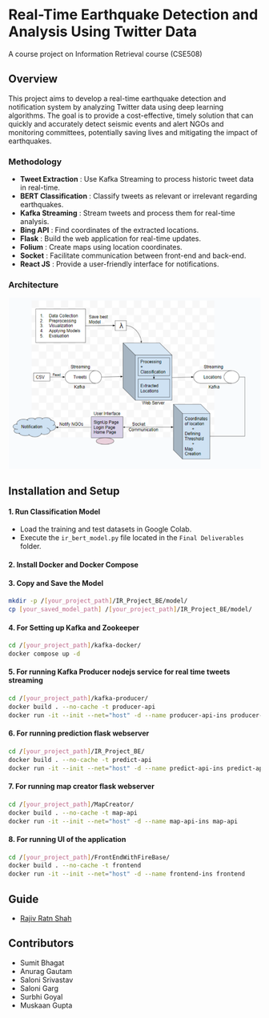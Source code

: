 # Real-Time Earthquake Detection and Analysis Using Twitter Data
A course project on Information Retrieval course (CSE508)

## Overview
This project aims to develop a real-time earthquake detection and notification system by analyzing Twitter data using deep learning algorithms. The goal is to provide a cost-effective, timely solution that can quickly and accurately detect seismic events and alert NGOs and monitoring committees, potentially saving lives and mitigating the impact of earthquakes.

### Methodology
- **Tweet Extraction** : Use Kafka Streaming to process historic tweet data in real-time.
- **BERT Classification** : Classify tweets as relevant or irrelevant regarding earthquakes.
- **Kafka Streaming** : Stream tweets and process them for real-time analysis.
- **Bing API** : Find coordinates of the extracted locations.
- **Flask** : Build the web application for real-time updates.
- **Folium** : Create maps using location coordinates.
- **Socket** : Facilitate communication between front-end and back-end.
- **React JS** : Provide a user-friendly interface for notifications.

### Architecture
![Architecture](architecture.png)

## Installation and Setup

#### 1. **Run Classification Model**
   - Load the training and test datasets in Google Colab.
   - Execute the `ir_bert_model.py` file located in the `Final Deliverables` folder.

#### 2. **Install Docker and Docker Compose**

#### 3. **Copy and Save the Model**
   ```bash
   mkdir -p /[your_project_path]/IR_Project_BE/model/
   cp [your_saved_model_path] /[your_project_path]/IR_Project_BE/model/
  ```

#### 4. **For Setting up Kafka and Zookeeper**
  ```bash
cd /[your_project_path]/kafka-docker/
docker compose up -d
  ```

#### 5. **For running Kafka Producer  nodejs service for real time tweets streaming**
  ```bash
cd /[your_project_path]/kafka-producer/
docker build . --no-cache -t producer-api
docker run -it --init --net="host" -d --name producer-api-ins producer-api
  ```

#### 6. **For running prediction flask webserver**
  ```bash
cd /[your_project_path]/IR_Project_BE/
docker build . --no-cache -t predict-api
docker run -it --init --net="host" -d --name predict-api-ins predict-api
  ```

#### 7. **For running map creator flask webserver**
  ```bash
cd /[your_project_path]/MapCreator/
docker build . --no-cache -t map-api
docker run -it --init --net="host" -d --name map-api-ins map-api
  ```

#### 8. **For running UI of the application**
  ```bash
cd /[your_project_path]/FrontEndWithFireBase/
docker build . --no-cache -t frontend
docker run -it --init --net="host" -d --name frontend-ins frontend
  ```

## Guide

- [Rajiv Ratn Shah](https://midas.iiitd.edu.in/team/rajiv-ratn-shah.html)


## Contributors

- Sumit Bhagat
- Anurag Gautam
- Saloni Srivastav
- Saloni Garg
- Surbhi Goyal
- Muskaan Gupta



